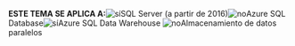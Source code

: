 <Token>**ESTE TEMA SE APLICA A:**![sí](media/yes.png)SQL Server (a partir de 2016)![no](media/no.png)Azure SQL Database![sí](media/yes.png)Azure SQL Data Warehouse ![no](media/no.png)Almacenamiento de datos paralelos </Token>

